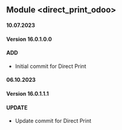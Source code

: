 ## Module <direct_print_odoo>

#### 10.07.2023
#### Version 16.0.1.0.0
#### ADD
- Initial commit for Direct Print 

#### 06.10.2023
#### Version 16.0.1.1.1
#### UPDATE
- Update commit for Direct Print 